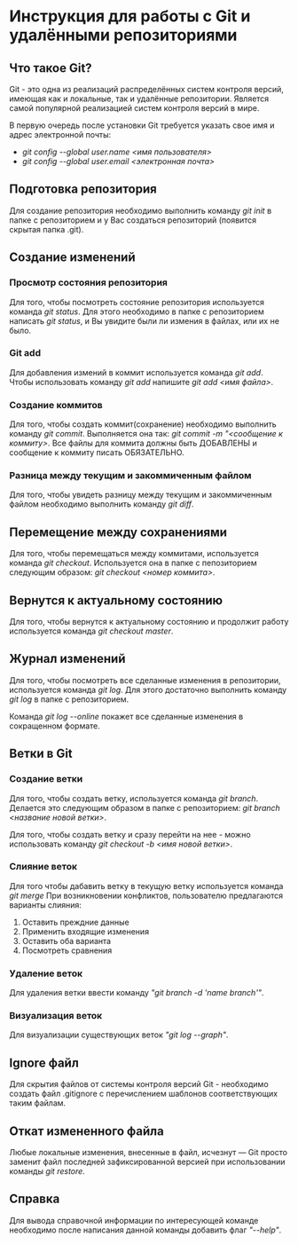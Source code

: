 # Инструкция для работы с Git и удалёнными репозиториями

## Что такое Git?

Git - это одна из реализаций распределённых систем контроля версий, имеющая как и локальные, так и удалённые репозитории. Является самой популярной реализацией систем контроля версий в мире.

В первую очередь после установки Git требуется указать свое имя и адрес электронной почты:
* *git config --global user.name <имя пользователя>* 
* *git config --global user.email <электронная почта>*

## Подготовка репозитория

Для создание репозитория необходимо выполнить команду *git init* в папке с репозиторием и у Вас создаться репозиторий (появится скрытая папка .git).

## Создание изменений

### Просмотр состояния репозитория
Для того, чтобы посмотреть состояние репозитория используется команда *git status*. Для этого необходимо в папке с репозиторием написать *git status*, и Вы увидите были ли измения в файлах, или их не было.

### Git add
Для добавления измений в коммит используется команда *git add*. Чтобы использовать команду *git add* напишите *git add <имя файла>*.


### Создание коммитов
Для того, чтобы создать коммит(сохранение) необходимо выполнить команду *git commit*. Выполняется она так: *git commit -m "<сообщение к коммиту>*. Все файлы для коммита должны быть ДОБАВЛЕНЫ и сообщение к коммиту писать ОБЯЗАТЕЛЬНО.

### Разница между текущим и закоммиченным файлом
Для того, чтобы увидеть разницу между текущим и закоммиченным файлом необходимо выполнить команду *git diff*.

## Перемещение между сохранениями
Для того, чтобы перемещаться между коммитами, используется команда *git checkout*. Используется она в папке с пепозиторием следующим образом: *git checkout <номер коммита>*.

## Вернутся к актуальному состоянию
Для того, чтобы вернутся к актуальному состоянию и продолжит работу используется команда *git checkout master*.

## Журнал изменений
Для того, чтобы посмотреть все сделанные изменения в репозитории, используется команда *git log*. Для этого достаточно выполнить команду *git log* в папке с репозиторием.

Команда *git log --online* покажет все сделанные изменения в сокращенном формате.


## Ветки в Git

### Создание ветки
Для того, чтобы создать ветку, используется команда *git branch*. Делается это следующим образом в папке с репозиторием: *git branch <название новой ветки>*.

Для того, чтобы создать ветку и сразу перейти на нее - можно использовать команду *git checkout -b <имя новой ветки>*.

### Слияние веток
Для того чтобы дабавить ветку в текущую ветку используется команда *git merge*
При возникновении конфликтов, пользователю предлагаются варианты слияния:
 1. Оставить преждние данные
 2. Применить входящие изменения
 3. Оставить оба варианта
 4. Посмотреть сравнения

### Удаление веток
Для удаления ветки ввести команду *"git branch -d 'name branch'"*.

### Визуализация веток
Для визуализации существующих веток *"git log --graph"*.

## Ignore файл
Для скрытия файлов от системы контроля версий Git - необходимо создать файл .gitignore с перечислением шаблонов соответствующих таким файлам.

## Откат измененного файла
Любые локальные изменения, внесенные в  файл, исчезнут — Git просто заменит файл последней зафиксированной версией при использовании команды *git restore*. 

## Справка
Для вывода справочной информации по интересующей команде необходимо после написания данной команды добавить флаг *"--help"*.